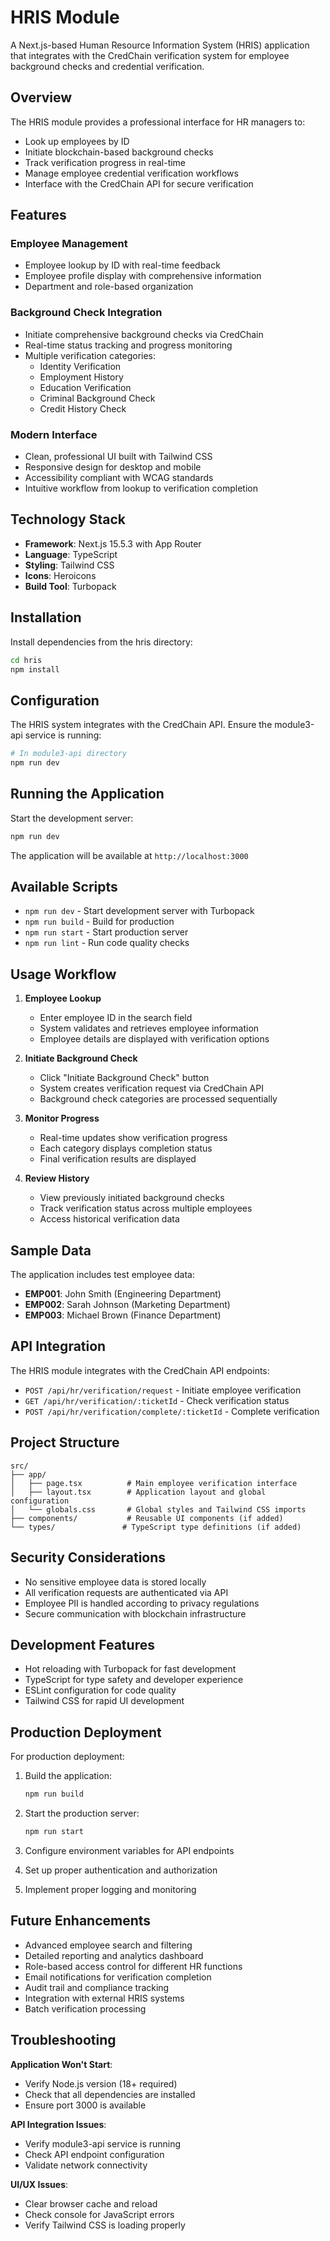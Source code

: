 # HRIS Module

A Next.js-based Human Resource Information System (HRIS) application that integrates with the CredChain verification system for employee background checks and credential verification.

## Overview

The HRIS module provides a professional interface for HR managers to:

- Look up employees by ID
- Initiate blockchain-based background checks
- Track verification progress in real-time
- Manage employee credential verification workflows
- Interface with the CredChain API for secure verification

## Features

### Employee Management
- Employee lookup by ID with real-time feedback
- Employee profile display with comprehensive information
- Department and role-based organization

### Background Check Integration
- Initiate comprehensive background checks via CredChain
- Real-time status tracking and progress monitoring
- Multiple verification categories:
  - Identity Verification
  - Employment History
  - Education Verification
  - Criminal Background Check
  - Credit History Check

### Modern Interface
- Clean, professional UI built with Tailwind CSS
- Responsive design for desktop and mobile
- Accessibility compliant with WCAG standards
- Intuitive workflow from lookup to verification completion

## Technology Stack

- **Framework**: Next.js 15.5.3 with App Router
- **Language**: TypeScript
- **Styling**: Tailwind CSS
- **Icons**: Heroicons
- **Build Tool**: Turbopack

## Installation

Install dependencies from the hris directory:

```bash
cd hris
npm install
```

## Configuration

The HRIS system integrates with the CredChain API. Ensure the module3-api service is running:

```bash
# In module3-api directory
npm run dev
```

## Running the Application

Start the development server:

```bash
npm run dev
```

The application will be available at `http://localhost:3000`

## Available Scripts

- `npm run dev` - Start development server with Turbopack
- `npm run build` - Build for production
- `npm run start` - Start production server
- `npm run lint` - Run code quality checks

## Usage Workflow

1. **Employee Lookup**
   - Enter employee ID in the search field
   - System validates and retrieves employee information
   - Employee details are displayed with verification options

2. **Initiate Background Check**
   - Click "Initiate Background Check" button
   - System creates verification request via CredChain API
   - Background check categories are processed sequentially

3. **Monitor Progress**
   - Real-time updates show verification progress
   - Each category displays completion status
   - Final verification results are displayed

4. **Review History**
   - View previously initiated background checks
   - Track verification status across multiple employees
   - Access historical verification data

## Sample Data

The application includes test employee data:

- **EMP001**: John Smith (Engineering Department)
- **EMP002**: Sarah Johnson (Marketing Department)
- **EMP003**: Michael Brown (Finance Department)

## API Integration

The HRIS module integrates with the CredChain API endpoints:

- `POST /api/hr/verification/request` - Initiate employee verification
- `GET /api/hr/verification/:ticketId` - Check verification status
- `POST /api/hr/verification/complete/:ticketId` - Complete verification

## Project Structure

```
src/
├── app/
│   ├── page.tsx          # Main employee verification interface
│   ├── layout.tsx        # Application layout and global configuration
│   └── globals.css       # Global styles and Tailwind CSS imports
├── components/           # Reusable UI components (if added)
└── types/               # TypeScript type definitions (if added)
```

## Security Considerations

- No sensitive employee data is stored locally
- All verification requests are authenticated via API
- Employee PII is handled according to privacy regulations
- Secure communication with blockchain infrastructure

## Development Features

- Hot reloading with Turbopack for fast development
- TypeScript for type safety and developer experience
- ESLint configuration for code quality
- Tailwind CSS for rapid UI development

## Production Deployment

For production deployment:

1. Build the application:
   ```bash
   npm run build
   ```

2. Start the production server:
   ```bash
   npm run start
   ```

3. Configure environment variables for API endpoints
4. Set up proper authentication and authorization
5. Implement proper logging and monitoring

## Future Enhancements

- Advanced employee search and filtering
- Detailed reporting and analytics dashboard
- Role-based access control for different HR functions
- Email notifications for verification completion
- Audit trail and compliance tracking
- Integration with external HRIS systems
- Batch verification processing

## Troubleshooting

**Application Won't Start**:
- Verify Node.js version (18+ required)
- Check that all dependencies are installed
- Ensure port 3000 is available

**API Integration Issues**:
- Verify module3-api service is running
- Check API endpoint configuration
- Validate network connectivity

**UI/UX Issues**:
- Clear browser cache and reload
- Check console for JavaScript errors
- Verify Tailwind CSS is loading properly
